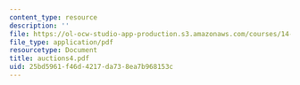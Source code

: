 ```yaml
---
content_type: resource
description: ''
file: https://ol-ocw-studio-app-production.s3.amazonaws.com/courses/14-129-advanced-contract-theory-spring-2005/25bd5961f46d4217da738ea7b968153c_auctions4.pdf
file_type: application/pdf
resourcetype: Document
title: auctions4.pdf
uid: 25bd5961-f46d-4217-da73-8ea7b968153c
---
```

